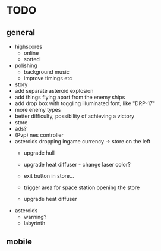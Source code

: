 # TODO
## general
* highscores
    - online
    - sorted
* polishing
    - background music
    - improve timings etc
* story
* add separate asteroid explosion
* add things flying apart from the enemy ships
* add drop box with toggling illuminated font, like "DRP-17"
* more enemy types
* better difficulty, possibility of achieving a victory
* store
* ads?
* (Pvp) nes controller
* asteroids dropping ingame currency -> store on the left
  * upgrade hull
  * upgrade heat diffuser - change laser color?
  * exit button in store...
  * trigger area for space station opening the store

  * upgrade heat diffuser
* asteroids
    - warning?
    - labyrinth

## mobile
